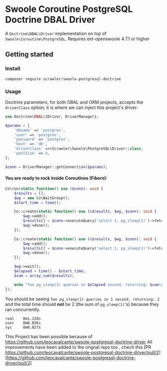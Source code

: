 # Swoole Coroutine PostgreSQL Doctrine DBAL Driver

A `Doctrine\DBAL\Driver` implementation on top of `Swoole\Coroutine\PostgreSQL`.
Requires ext-openswoole 4.7.1 or higher

## Getting started

### Install

```shell
composer require scrawler/swoole-postgresql-doctrine
```

### Usage

Doctrine parameters, for both DBAL and ORM projects, accepts the `driverClass` option; it is where we can inject this project's driver:

```php
use Doctrine\DBAL\{Driver, DriverManager};

$params = [
    'dbname' => 'postgres',
    'user' => 'postgres',
    'password' => 'postgres',
    'host' => 'db',
    'driverClass' =>\Scrawler\Swoole\PostgreSQL\Driver::class,
    'poolSize' => 8,
];

$conn = DriverManager::getConnection($params);
```


#### You are ready to rock inside Coroutines (Fibers):

```php
Co\run(static function() use ($conn): void {
    $results = [];
    $wg = new Co\WaitGroup();
    $start_time = time();

    Co::create(static function() use (&$results, $wg, $conn): void {
        $wg->add();
        $results[] = $conn->executeQuery('select 1, pg_sleep(1)')->fetchOne();
        $wg->done();
    });

    Co::create(static function() use (&$results, $wg, $conn): void {
        $wg->add();
        $results[] = $conn->executeQuery('select 1, pg_sleep(1)')->fetchOne();
        $wg->done();
    });

    $wg->wait();
    $elapsed = time() - $start_time;
    $sum = array_sum($results);

    echo "Two pg_sleep(1) queries in $elapsed second, returning: $sum\n";
});
```

You should be seeing `Two pg_sleep(1) queries in 1 second, returning: 2` and the total time should **not** be 2 (the sum of `pg_sleep(1)`'s) because they ran concurrently.

```shell
real    0m1.228s
user    0m0.036s
sys     0m0.027s
```


This Project has been possible because of  https://github.com/leocavalcante/swoole-postgresql-doctrine-driver
All improvements have been added to the orignal repo too , chech this [PR https://github.com/leocavalcante/swoole-postgresql-doctrine-driver/pull/2](https://github.com/leocavalcante/swoole-postgresql-doctrine-driver/pull/2)
